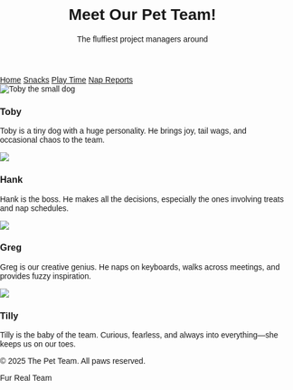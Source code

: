 <html lang="en">
<head>
<meta charset="UTF-8" />
<meta name="viewport" content="width=device-width, initial-scale=1.0"/>
<title>Meet the Pet Team!</title>
<style>
body {
font-family: Arial, sans-serif;
margin: 0;
padding: 0;
}

header {
background-color: #8ecae6;
color: white;
padding: 20px;
text-align: center;
}

nav {
background-color: #219ebc;
overflow: hidden;
position: sticky;
top: 0;
}

nav a {
float: left;
display: block;
color: white;
text-align: center;
padding: 14px 16px;
text-decoration: none;
}

nav a:hover {
background-color: #ddd;
color: black;
}

.team-container {
padding: 20px;
}

.member {
width: 45%;
margin: 2%;
float: left;
background-color: #fefae0;
padding: 10px;
border-radius: 8px;
}

.member img {
width: 100%;
border-radius: 8px;
}

.bio {
margin-top: 10px;
}

footer {
clear: both;
background-color: #8ecae6;
color: white;
text-align: center;
padding: 10px;
position: relative;
}

.badge {
position: absolute;
right: 10px;
top: -10px;
background-color: gold;
color: black;
padding: 5px 10px;
border-radius: 5px;
font-weight: bold;
}
</style>
</head>
<body>

<header>
<h1>Meet Our Pet Team!</h1>
<p>The fluffiest project managers around</p>
</header>

<nav>
<a href="#">Home</a>
<a href="#">Snacks</a>
<a href="#">Play Time</a>
<a href="#">Nap Reports</a>
</nav>

<div class="team-container">
<div class="member">
<img src="https://via.placeholder.com/300x200?text=Toby+the+Dog" alt="Toby the small dog">
<div class="bio">
<h3>Toby</h3>
<p>Toby is a tiny dog with a huge personality. He brings joy, tail wags, and occasional chaos to the team.</p>
</div>
</div>

<div class="member">
<img src="https://media.istockphoto.com/id/1474618307/vector/cute-labrador-retriever-puppy-sitting-cartoon-vector-illustration.jpg?s=612x612&w=0&k=20&c=p3p78uBQyap2csx8LsRKXvhNl92LzOInZ5QVN_pAGUw=">
<div class="bio">
<h3>Hank</h3>
<p>Hank is the boss. He makes all the decisions, especially the ones involving treats and nap schedules.</p>
</div>
</div>

<div class="member">
<img src="https://img.freepik.com/premium-vector/cute-cat-vector-orange-cat-kawaii-cat_1035426-2.jpg?w=1060">
<div class="bio">
<h3>Greg</h3>
<p>Greg is our creative genius. He naps on keyboards, walks across meetings, and provides fuzzy inspiration.</p>
</div>
</div>

<div class="member">
<img src="https://as1.ftcdn.net/v2/jpg/02/63/04/74/1000_F_263047400_AReIHV0BYqPckVM9HUnh9czMhS4Ol2qm.jpg">
<div class="bio">
<h3>Tilly</h3>
<p>Tilly is the baby of the team. Curious, fearless, and always into everything—she keeps us on our toes.</p>
</div>
</div>
</div>

<footer>
<p>&copy; 2025 The Pet Team. All paws reserved.</p>
<div class="badge">Fur Real Team</div>
</footer>

</body>
</html>
